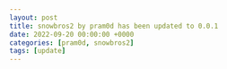 ```yaml
---
layout: post
title: snowbros2 by pram0d has been updated to 0.0.1
date: 2022-09-20 00:00:00 +0000
categories: [pram0d, snowbros2]
tags: [update]
---
```


